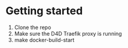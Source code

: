 # Getting started

1. Clone the repo
2. Make sure the D4D Traefik proxy is running
3. make docker-build-start
